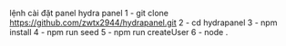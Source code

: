 lệnh cài đặt panel hydra panel
1 - git clone https://github.com/zwtx2944/hydrapanel.git
2 - cd hydrapanel
3 - npm install
4 - npm run seed
5 - npm run createUser
6 - node . 

